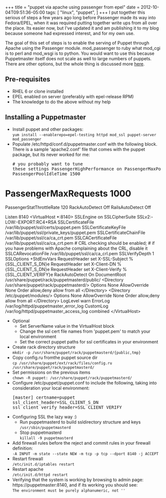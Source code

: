 +++
title = "puppet via apache using passenger from epel"
date = 2012-10-04T09:51:36-05:00
tags: [
  "linux",
  "puppet",
]
+++
I put together this serious of steps a few years ago long before Passenger made its way into Fedora/EPEL, when it was required putting together write ups from all over the place. Its easier now, but I've updated it and am publishing it to my blog because someone had expressed interest, and for my own use.

The goal of this set of steps is to enable the serving of Puppet through Apache using the Passenger module. mod\_passenger to ruby what mod\_cgi is to perl and mod_wsgi is to python. You would want to use this because Puppetmaster itself does not scale as well to large numbers of puppets. There are other options, but the whole thing is discussed more [here](http://projects.puppetlabs.com/projects/puppet/wiki/Puppet_Scalability).

## Pre-requisites

  * RHEL 6 or clone installed
  * EPEL enabled on server (preferably with epel-release RPM)
  * The knowledge to do the above without my help

## Installing a Puppetmaster

  * Install puppet and other packages:  
    `yum install --enablerepo=epel-testing httpd mod_ssl puppet-server mod_passenger` 
  * Populate /etc/httpd/conf.d/puppetmaster.conf with the following block. There is a sample 'apache2.conf' file that comes with the puppet package, but its never worked for me: <pre class="lang:default decode:true " ># you probably want to tune these settings
PassengerHighPerformance on
PassengerMaxPoolSize 12
PassengerPoolIdleTime 1500
# PassengerMaxRequests 1000
PassengerStatThrottleRate 120
RackAutoDetect Off
RailsAutoDetect Off

Listen 8140
&lt;VirtualHost *:8140&gt;
    SSLEngine on
    SSLCipherSuite SSLv2:-LOW:-EXPORT:RC4+RSA
    SSLCertificateFile /var/lib/puppet/ssl/certs/puppet.pem
    SSLCertificateKeyFile /var/lib/puppet/ssl/private_keys/puppet.pem
    SSLCertificateChainFile /var/lib/puppet/ssl/ca/ca_crt.pem
    SSLCACertificateFile /var/lib/puppet/ssl/ca/ca_crt.pem
    # CRL checking should be enabled;
    # if you have problems with Apache complaining about the CRL, disable it
    SSLCARevocationFile /var/lib/puppet/ssl/ca/ca_crl.pem
    SSLVerifyDepth 1
    SSLOptions +StdEnvVars
    RequestHeader set X-SSL-Subject %{SSL_CLIENT_S_DN}e
    RequestHeader set X-Client-DN %{SSL_CLIENT_S_DN}e
    RequestHeader set X-Client-Verify %{SSL_CLIENT_VERIFY}e
    RackAutoDetect On
    DocumentRoot /usr/share/puppet/rack/puppetmasterd/public/
    &lt;Directory /usr/share/puppet/rack/puppetmasterd/&gt;
        Options None
        AllowOverride None
        Order allow,deny
        allow from all
    &lt;/Directory&gt;
    &lt;Directory /etc/puppet/modules/&gt;
        Options None
        AllowOverride None
        Order allow,deny
        allow from all
    &lt;/Directory&gt;
    LogLevel warn
    ErrorLog /var/log/httpd/puppetmaster_error_log
    CustomLog /var/log/httpd/puppetmaster_access_log combined
&lt;/VirtualHost&gt;</pre>

  * Optional 
      * Set ServerName value in the VirtualHost block
      * Change the ssl cert file names from 'puppet.pem' to match your local environment
      * Set the correct puppet paths for ssl certificates in your environment
  * Create rack directory structure  
    `mkdir -p /usr/share/puppet/rack/puppetmasterd/{public,tmp}`
  * Copy config.ru fromthe puppet source dir  
    `cp /usr/share/puppet/ext/rack/files/config.ru /usr/share/puppet/rack/puppetmasterd/`
  * Set permissions on the previous items  
    `chown -R puppet: /usr/share/puppet/rack/puppetmasterd/`
  * Configure /etc/puppet/puppet.conf to include the following, taking into consideration your local environment: <pre class="lang:default decode:true " >[master]
certname=puppet
ssl_client_header=SSL_CLIENT_S_DN
ssl_client_verify_header=SSL_CLIENT_VERIFY
</pre>

  * Configuring SSL the lazy way :) 
      * Run puppetmasterd to build ssldirectory structure and keys  
        `/usr/sbin/puppetmasterd`
      * Stop puppetmasterd  
        `killall -9 puppetmasterd`
  * Add firewall rules before the reject and commit rules in your firewall definition:  
    `-A INPUT -m state --state NEW -m tcp -p tcp --dport 8140 -j ACCEPT` 
  * Restart firewall  
    `/etc/init.d/iptables restart` 
  * Restart apache  
    `/etc/init.d/httpd restart`
  * Verifying that the system is working by browsing to admin page: https://puppetmaster:8140, and if its working you should see:  
    `The environment must be purely alphanumeric, not ''`
